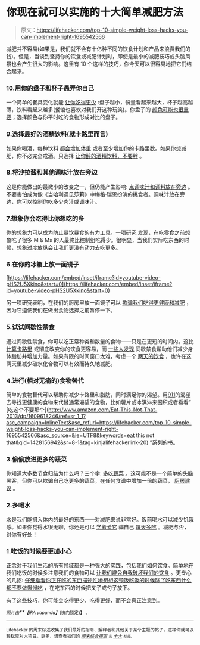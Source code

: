 # 你现在就可以实施的十大简单减肥方法

> 原文：<https://lifehacker.com/top-10-simple-weight-loss-hacks-you-can-implement-right-1695542566>

减肥并不容易(如果是，我们就不会有十亿种不同的饮食计划和产品来浪费我们的钱)。但是，当谈到坚持你的饮食或减肥计划时，即使是最小的减肥技巧或头脑风暴也会产生很大的影响。这里有 10 个这样的技巧，你今天可以很容易地把它们结合起来。



### 10.用你的盘子和杯子愚弄你自己

一个简单的餐具变化就能 [让你吃得更少](http://lifehacker.com/trick-yourself-into-eating-less-340060) :盘子越小，份量看起来越大，杯子越高越薄，饮料看起来越多(餐馆也喜欢对我们开这种玩笑)。你盘子的 [颜色可能也很重要](https://lifehacker.com/try-these-psychological-tricks-to-prevent-mindless-snac-5966823)；选择颜色与你平时吃的食物形成对比的盘子。

### 9.选择最好的酒精饮料(就卡路里而言)

如果你喝酒，每种饮料 [都会增加体重](http://lifehacker.com/this-infographic-shows-how-alcohol-contributes-to-weigh-1654922869) 或者至少增加你的卡路里数。如果你想减肥，你不必完全戒酒。只选择 [让你醉的酒精饮料，不要胖](http://lifehacker.com/drink-this-not-that-find-the-lowest-calorie-alcoholic-5814201) 。

### 8.将沙拉酱和其他调味汁放在旁边

这是你能做出的最微小的改变之一，但仍能产生影响: [点调味汁和调料放在旁边](http://i.kinja-img.com/gawker-media/image/upload/s--HKawu2uG--/c_fit,fl_progressive,q_80,w_636/18ixbqal7w516jpg.jpg) 。不要害怕成为像《当哈利遇见莎莉》中梅格·瑞恩扮演的挑食者。调味汁放在旁边，你可以控制你吃多少肉汁或调味汁。

### 7.想象你会吃得比你想吃的多

你的想象力可以成为防止暴饮暴食的有力工具。一项研究 发现，在吃零食之前想象吃了很多 M & Ms 的人最终比控制组吃得少。很明显，当我们实际吃东西的时候，想象过度放纵会让我们更没有动力去吃更多。

### 6.在你的冰箱上放一面镜子

 [https://lifehacker.com/embed/inset/iframe?id=youtube-video-pHS2U5Xkino&start=0](https://lifehacker.com/embed/inset/iframe?id=youtube-video-pHS2U5Xkino&start=0) 

另一项研究表明，在我们的厨房里放一面镜子可以 [欺骗我们吃得更健康和减肥](http://lifehacker.com/put-a-mirror-in-your-kitchen-to-trick-yourself-to-eat-h-1537807568) ，因为它迫使我们在做出食物选择之前暂停一下。

### 5.试试间歇性禁食

通过间歇性禁食，你可以吃正常种类和数量的食物——只是在更短的时间内。这比 [计算卡路里](https://lifehacker.com/how-to-determine-the-number-of-calories-you-should-eat-1693372946) 或彻底改变你的饮食更容易，而 [一些人发现](http://lifehacker.com/what-ive-learned-from-2-years-of-intermittent-fasting-1458916019) 间歇禁食帮助他们减少身体脂肪并增加力量。如果有限的时间窗口太难，考虑一个 [两天的饮食](http://lifehacker.com/try-a-two-day-diet-for-more-effective-weight-loss-and-l-976013529) ，也许在这两天里减少碳水化合物可以有效而持久地减肥。

### 4.进行(相对无痛的)食物替代

简单的食物替代可以帮助你减少卡路里和脂肪，同时满足你的渴望。用[911](http://lifehacker.com/cravings-911-helps-you-satisfy-your-food-cravings-with-5810666)的渴望去寻找更健康的食物来代替通常渴望的食物，比如薯片或冰淇淋来囤积或者看看“ [吃这个不要那个](http://www.amazon.com/Eat-This-Not-That-2013/dp/1609618246/ref=sr_1_1?asc_campaign=InlineText&asc_refurl=https://lifehacker.com/top-10-simple-weight-loss-hacks-you-can-implement-right-1695542566&asc_source=&ie=UTF8&keywords=eat this not that&qid=1428156942&sr=8-1&tag=kinjalifehackerlink-20) ”系列的书。

### 3.偷偷放进更多的蔬菜

你知道大多数节食归结为什么吗？三个字: [多吃蔬菜](http://lifehacker.com/most-diets-can-be-boiled-down-to-three-words-eat-more-1633554716) 。这可能不是一个简单的头脑黑客，但你可以欺骗自己吃更多的蔬菜，在任何食谱中增加一倍的蔬菜， [厨房建议](http://www.thekitchn.com/healthy-eating-163803) 。

### 2.多喝水

水是我们能摄入体内的最好的东西——对减肥来说非常好。饭前喝水可以减少饥饿感。如果你觉得水很无聊，你还是可以 [学着爱它](http://lifehacker.com/learn-to-love-the-taste-of-water-5826784) 骗自己 [每天多吃](http://lifehacker.com/how-to-trick-yourself-into-drinking-more-water-every-da-1678956552) 。减肥与否，对你有好处！

### 1.吃饭的时候要更加小心

正念对于我们生活的所有领域都是一种强大的实践，包括我们如何饮食。简单地在我们吃饭的时候多注意我们的食物可以 [让我们避免自我破坏我们的饮食](http://vitals.lifehacker.com/how-to-combat-diet-and-exercise-self-sabotage-with-mind-1680900810) 。更专心的几招: [仔细看看你正在吃的东西](http://lifehacker.com/keep-your-eyes-on-your-food-to-avoid-overeating-5614939)[描述性地想想这顿饭](http://lifehacker.com/practice-mindful-eating-to-remember-what-you-ate-and-av-5966608)[吃饭的时候除了吃东西什么都不要做](http://lifehacker.com/when-you-eat-focus-on-just-eating-1548927900)[慢慢吃](http://lifehacker.com/how-eating-slowly-will-help-you-lose-weight-5116120) ，在吃东西的时候把叉子或勺子放下。

有了这些技巧，你可能会吃得更少，吃得更好，而不会真正注意到。

*<small>照片由</small>**<small>【IRA yapanda】</small>*<small>(快门锁定)】</small> [*<small></small>*](http://www.flickr.com/photos/littlelovemonster/2233626065)<small>*<small>，</small>*</small>

* * *

<small>Lifehacker 的周末综述收集了我们最好的指南、解释者和其他关于某个主题的帖子，这样你就可以轻松应对大项目。更多，请查看我们的 [*周末综合报道*](http://lifehacker.com/tag/weekend-roundup) *<small>和</small>* [*十大*](http://lifehacker.com/tag/lifehacker-top-10) <small>*标签。*</small></small>

<small></small>
